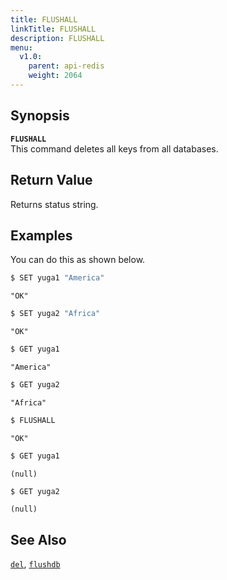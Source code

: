```yaml
---
title: FLUSHALL
linkTitle: FLUSHALL
description: FLUSHALL
menu:
  v1.0:
    parent: api-redis
    weight: 2064
---
```


## Synopsis
<b>`FLUSHALL`</b><br>
This command deletes all keys from all databases.

## Return Value
Returns status string.

## Examples

You can do this as shown below.

```sh
$ SET yuga1 "America"
```

```
"OK"
```

```sh
$ SET yuga2 "Africa"
```

```
"OK"
```

```sh
$ GET yuga1
```

```
"America"
```

```sh
$ GET yuga2
```

```
"Africa"
```

```sh
$ FLUSHALL
```

```
"OK"
```

```sh
$ GET yuga1
```

```
(null)
```

```sh
$ GET yuga2
```

```
(null)
```

## See Also
[`del`](../del/), [`flushdb`](../flushdb/)
